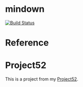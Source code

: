 # mindown
[![Build Status](https://travis-ci.org/jutkko/mindown.svg?branch=master)](https://travis-ci.org/jutkko/mindown)

# Reference

# Project52
This is a project from my [Project52](https://github.com/jutkko/project52).
